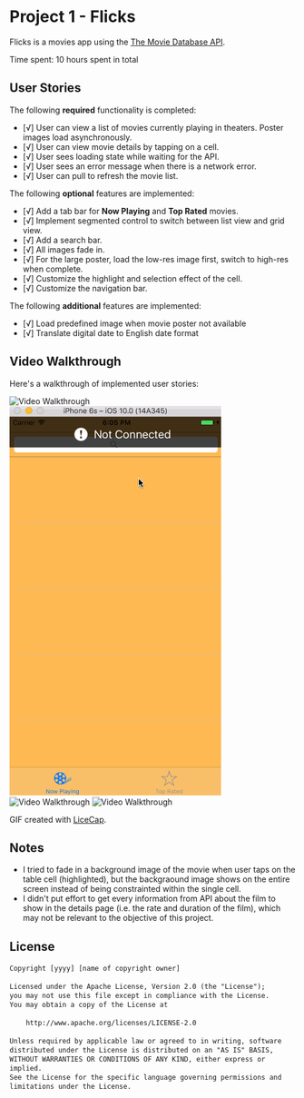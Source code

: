 # Project 1 - Flicks

Flicks is a movies app using the [The Movie Database API](http://docs.themoviedb.apiary.io/#).

Time spent: 10 hours spent in total

## User Stories

The following **required** functionality is completed:

- [√] User can view a list of movies currently playing in theaters. Poster images load asynchronously.
- [√] User can view movie details by tapping on a cell.
- [√] User sees loading state while waiting for the API.
- [√] User sees an error message when there is a network error.
- [√] User can pull to refresh the movie list.

The following **optional** features are implemented:

- [√] Add a tab bar for **Now Playing** and **Top Rated** movies.
- [√] Implement segmented control to switch between list view and grid view.
- [√] Add a search bar.
- [√] All images fade in.
- [√] For the large poster, load the low-res image first, switch to high-res when complete.
- [√] Customize the highlight and selection effect of the cell.
- [√] Customize the navigation bar.

The following **additional** features are implemented:

- [√] Load predefined image when movie poster not available
- [√] Translate digital date to English date format

## Video Walkthrough

Here's a walkthrough of implemented user stories:

<img src='https://github.com/kaileding/iOS_Flicks/blob/master/demo1.gif' title='normal operations' width='' alt='Video Walkthrough' />
<img src='https://github.com/kaileding/iOS_Flicks/blob/master/demo2.gif' title='normal operations' width='' alt='Video Walkthrough' />
<img src='https://github.com/kaileding/iOS_Flicks/blob/master/demo3.gif' title='normal operations' width='' alt='Video Walkthrough' />
<img src='https://github.com/kaileding/iOS_Flicks/blob/master/demo4.gif' title='network error' width='' alt='Video Walkthrough' />

GIF created with [LiceCap](http://www.cockos.com/licecap/).

## Notes

- I tried to fade in a background image of the movie when user taps on the table cell (highlighted), but the backgraound image shows on the entire screen instead of being constrainted within the single cell.
- I didn't put effort to get every information from API about the film to show in the details page (i.e. the rate and duration of the film), which may not be relevant to the objective of this project.

## License

    Copyright [yyyy] [name of copyright owner]

    Licensed under the Apache License, Version 2.0 (the "License");
    you may not use this file except in compliance with the License.
    You may obtain a copy of the License at

        http://www.apache.org/licenses/LICENSE-2.0

    Unless required by applicable law or agreed to in writing, software
    distributed under the License is distributed on an "AS IS" BASIS,
    WITHOUT WARRANTIES OR CONDITIONS OF ANY KIND, either express or implied.
    See the License for the specific language governing permissions and
    limitations under the License.
